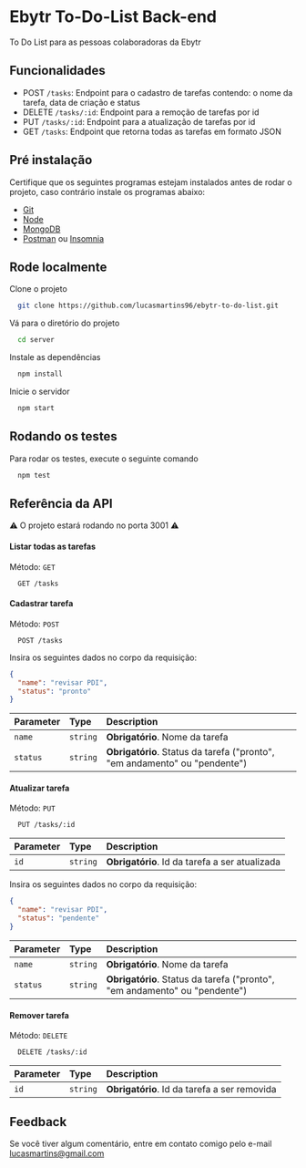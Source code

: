 # Ebytr To-Do-List Back-end

To Do List para as pessoas colaboradoras da Ebytr

## Funcionalidades

- POST `/tasks`: Endpoint para o cadastro de tarefas contendo: o nome da tarefa, data de criação e status
- DELETE `/tasks/:id`: Endpoint para a remoção de tarefas por id
- PUT `/tasks/:id`: Endpoint para a atualização de tarefas por id
- GET `/tasks`: Endpoint que retorna todas as tarefas em formato JSON

## Pré instalação

Certifique que os seguintes programas estejam instalados antes de rodar o projeto, caso contrário instale os programas abaixo:

- [Git](https://git-scm.com/downloads)
- [Node](https://nodejs.org/)
- [MongoDB](https://www.mongodb.com/try/download/community)
- [Postman](https://www.postman.com/downloads/) ou [Insomnia](https://insomnia.rest/download)

## Rode localmente

Clone o projeto

```bash
  git clone https://github.com/lucasmartins96/ebytr-to-do-list.git
```

Vá para o diretório do projeto

```bash
  cd server
```

Instale as dependências

```bash
  npm install
```

Inicie o servidor

```bash
  npm start
```

## Rodando os testes

Para rodar os testes, execute o seguinte comando

```bash
  npm test
```

## Referência da API

⚠️ O projeto estará rodando no porta 3001 ⚠️

#### Listar todas as tarefas

Método: `GET`

```http
  GET /tasks
```

#### Cadastrar tarefa

Método: `POST`

```http
  POST /tasks
```

Insira os seguintes dados no corpo da requisição:

```json
{
  "name": "revisar PDI",
  "status": "pronto"
}
```

| Parameter | Type     | Description                                                                |
| :-------- | :------- | :------------------------------------------------------------------------- |
| `name`    | `string` | **Obrigatório**. Nome da tarefa                                            |
| `status`  | `string` | **Obrigatório**. Status da tarefa ("pronto", "em andamento" ou "pendente") |

#### Atualizar tarefa

Método: `PUT`

```http
  PUT /tasks/:id
```

| Parameter | Type     | Description                                    |
| :-------- | :------- | :--------------------------------------------- |
| `id`      | `string` | **Obrigatório**. Id da tarefa a ser atualizada |

Insira os seguintes dados no corpo da requisição:

```json
{
  "name": "revisar PDI",
  "status": "pendente"
}
```

| Parameter | Type     | Description                                                                |
| :-------- | :------- | :------------------------------------------------------------------------- |
| `name`    | `string` | **Obrigatório**. Nome da tarefa                                            |
| `status`  | `string` | **Obrigatório**. Status da tarefa ("pronto", "em andamento" ou "pendente") |

#### Remover tarefa

Método: `DELETE`

```http
  DELETE /tasks/:id
```

| Parameter | Type     | Description                                  |
| :-------- | :------- | :------------------------------------------- |
| `id`      | `string` | **Obrigatório**. Id da tarefa a ser removida |

## Feedback

Se você tiver algum comentário, entre em contato comigo pelo e-mail lucasmartins@gmail.com
